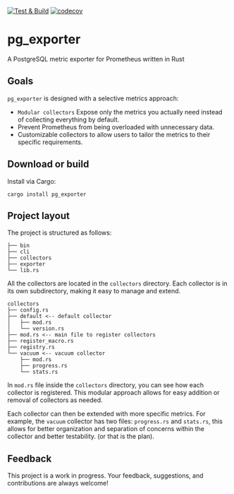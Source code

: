 [![Test & Build](https://github.com/nbari/pg_exporter/actions/workflows/build.yml/badge.svg)](https://github.com/nbari/pg_exporter/actions/workflows/build.yml)
[![codecov](https://codecov.io/gh/nbari/pg_exporter/graph/badge.svg?token=LR19CK9679)](https://codecov.io/gh/nbari/pg_exporter)

# pg_exporter

A PostgreSQL metric exporter for Prometheus written in Rust

## Goals

`pg_exporter` is designed with a selective metrics approach:

* `Modular collectors` Expose only the metrics you actually need instead of collecting everything by default.
* Prevent Prometheus from being overloaded with unnecessary data.
* Customizable collectors to allow users to tailor the metrics to their specific requirements.


## Download or build

Install via Cargo:

    cargo install pg_exporter

## Project layout

The project is structured as follows:

```
├── bin
├── cli
├── collectors
├── exporter
└── lib.rs
```

All the collectors are located in the `collectors` directory. Each collector is
in its own subdirectory, making it easy to manage and extend.

```
collectors
├── config.rs
├── default <-- default collector
│   ├── mod.rs
│   └── version.rs
├── mod.rs <-- main file to register collectors
├── register_macro.rs
├── registry.rs
└── vacuum <-- vacuum collector
    ├── mod.rs
    ├── progress.rs
    └── stats.rs
```


In `mod.rs` file inside the `collectors` directory, you can see how each
collector is registered. This modular approach allows for easy addition or
removal of collectors as needed.

Each collector can then be extended with more specific metrics. For example,
the `vacuum` collector has two files: `progress.rs` and `stats.rs`, this allows
for better organization and separation of concerns within the collector and
better testability. (or that is the plan).


## Feedback

This project is a work in progress. Your feedback, suggestions, and
contributions are always welcome!
